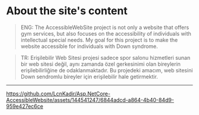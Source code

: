 # About the site's content

>ENG: The AccessibleWebSite project is not only a website that offers gym services, but also focuses on the accessibility of individuals with intellectual special needs. My goal for this project is to make the website accessible for individuals with Down syndrome.

>TR: Erişilebilir Web Sitesi projesi sadece spor salonu hizmetleri sunan bir web sitesi değil, aynı zamanda özel gerkesinimi olan bireylerin erişilebilirliğine de odaklanmaktadır. Bu projedeki amacım, web sitesini Down sendromlu bireyler için erişilebilir hale getirmektir.
----


https://github.com/LcnKadir/Asp.NetCore-AccessibleWebsite/assets/144541247/6844adcd-a864-4b40-84d9-959e427ec6ce

